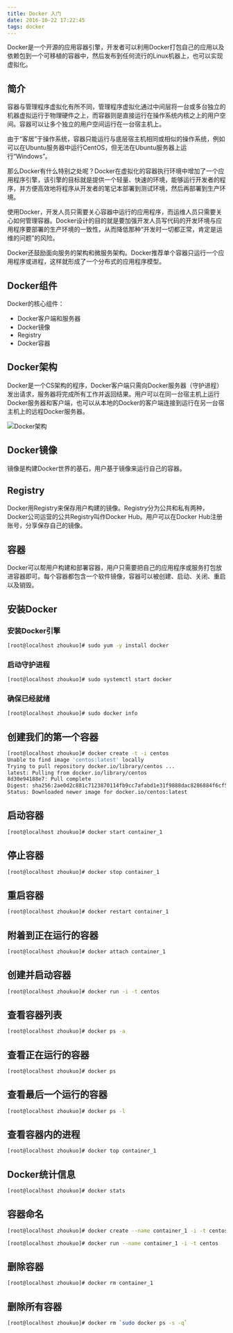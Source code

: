 ```yaml
---
title: Docker 入门
date: 2016-10-22 17:22:45
tags: docker
---
```


Docker是一个开源的应用容器引擎，开发者可以利用Docker打包自己的应用以及依赖包到一个可移植的容器中，然后发布到任何流行的Linux机器上，也可以实现虚拟化。
<!--more-->

## 简介
容器与管理程序虚拟化有所不同，管理程序虚拟化通过中间层将一台或多台独立的机器虚拟运行于物理硬件之上，而容器则是直接运行在操作系统内核之上的用户空间。容器可以让多个独立的用户空间运行在一台宿主机上。

由于“客居”于操作系统，容器只能运行与底层宿主机相同或相似的操作系统，例如可以在Ubuntu服务器中运行CentOS，但无法在Ubuntu服务器上运行“Windows”。

那么Docker有什么特别之处呢？Docker在虚拟化的容器执行环境中增加了一个应用程序引擎，该引擎的目标就是提供一个轻量、快速的环境，能够运行开发者的程序，并方便高效地将程序从开发者的笔记本部署到测试环境，然后再部署到生产环境。

使用Docker，开发人员只需要关心容器中运行的应用程序，而运维人员只需要关心如何管理容器。Docker设计的目的就是要加强开发人员写代码的开发环境与应用程序要部署的生产环境的一致性，从而降低那种“开发时一切都正常，肯定是运维的问题”的风险。

Docker还鼓励面向服务的架构和微服务架构。Docker推荐单个容器只运行一个应用程序或进程，这样就形成了一个分布式的应用程序模型。

## Docker组件

Docker的核心组件：

* Docker客户端和服务器
* Docker镜像
* Registry
* Docker容器

## Docker架构

Docker是一个CS架构的程序，Docker客户端只需向Docker服务器（守护进程）发出请求，服务器将完成所有工作并返回结果。用户可以在同一台宿主机上运行Docker服务器和客户端，也可以从本地的Docker的客户端连接到运行在另一台宿主机上的远程Docker服务器。

![Docker架构](http://images2015.cnblogs.com/blog/438458/201603/438458-20160314192315631-334072513.png)

## Docker镜像
镜像是构建Docker世界的基石，用户基于镜像来运行自己的容器。

## Registry
Docker用Registry来保存用户构建的镜像。Registry分为公共和私有两种，Docker公司运营的公共Registry叫作Docker Hub。用户可以在Docker Hub注册账号，分享保存自己的镜像。

## 容器
Docker可以帮用户构建和部署容器，用户只需要把自己的应用程序或服务打包放进容器即可。每个容器都包含一个软件镜像，容器可以被创建、启动、关闭、重启以及销毁。

## 安装Docker

### 安装Docker引擎
```bash
[root@localhost zhoukuo]# sudo yum -y install docker
```
### 启动守护进程
```bash
[root@localhost zhoukuo]# sudo systemctl start docker
```
### 确保已经就绪
```bash
[root@localhost zhoukuo]# sudo docker info
```

## 创建我们的第一个容器
```bash
[root@localhost zhoukuo]# docker create -t -i centos
Unable to find image 'centos:latest' locally
Trying to pull repository docker.io/library/centos ... 
latest: Pulling from docker.io/library/centos
8d30e94188e7: Pull complete 
Digest: sha256:2ae0d2c881c7123870114fb9cc7afabd1e31f9888dac8286884f6cf59373ed9b
Status: Downloaded newer image for docker.io/centos:latest
```

## 启动容器
```bash
[root@localhost zhoukuo]# docker start container_1
```

## 停止容器
```bash
[root@localhost zhoukuo]# docker stop container_1
```

## 重启容器
```bash
[root@localhost zhoukuo]# docker restart container_1
```

## 附着到正在运行的容器
```bash
[root@localhost zhoukuo]# docker attach container_1
```

## 创建并启动容器
```bash
[root@localhost zhoukuo]# docker run -i -t centos 
```

## 查看容器列表
```bash
[root@localhost zhoukuo]# docker ps -a
```
## 查看正在运行的容器
```bash
[root@localhost zhoukuo]# docker ps
```

## 查看最后一个运行的容器
```bash
[root@localhost zhoukuo]# docker ps -l
```

## 查看容器内的进程
```bash
[root@localhost zhoukuo]# docker top container_1
```

## Docker统计信息
```bash
[root@localhost zhoukuo]# docker stats
```

## 容器命名
```bash
[root@localhost zhoukuo]# docker create --name container_1 -i -t centos
```

```bash
[root@localhost zhoukuo]# docker run --name container_1 -i -t centos
```

## 删除容器
```bash
[root@localhost zhoukuo]# docker rm container_1
```

## 删除所有容器
```bash
[root@localhost zhoukuo]# docker rm `sudo docker ps -s -q`
```
